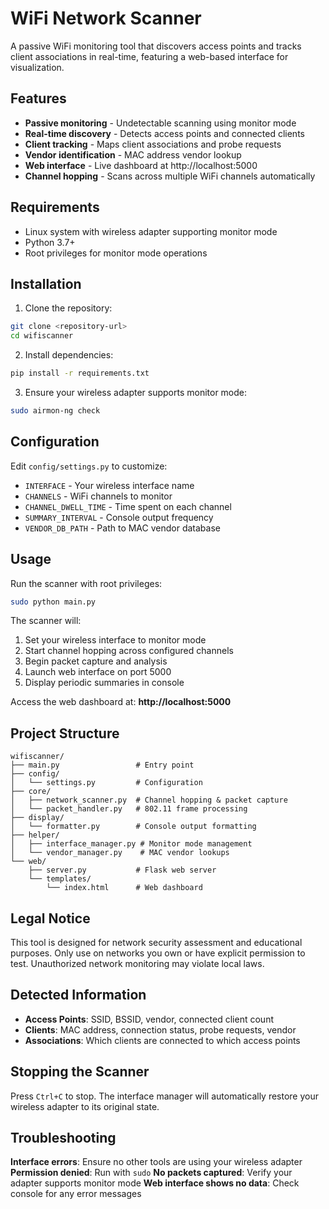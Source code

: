 # WiFi Network Scanner

A passive WiFi monitoring tool that discovers access points and tracks client associations in real-time, featuring a web-based interface for visualization.

## Features

- **Passive monitoring** - Undetectable scanning using monitor mode
- **Real-time discovery** - Detects access points and connected clients
- **Client tracking** - Maps client associations and probe requests
- **Vendor identification** - MAC address vendor lookup
- **Web interface** - Live dashboard at http://localhost:5000
- **Channel hopping** - Scans across multiple WiFi channels automatically

## Requirements

- Linux system with wireless adapter supporting monitor mode
- Python 3.7+
- Root privileges for monitor mode operations

## Installation

1. Clone the repository:
```bash
git clone <repository-url>
cd wifiscanner
```

2. Install dependencies:
```bash
pip install -r requirements.txt
```

3. Ensure your wireless adapter supports monitor mode:
```bash
sudo airmon-ng check
```

## Configuration

Edit `config/settings.py` to customize:
- `INTERFACE` - Your wireless interface name
- `CHANNELS` - WiFi channels to monitor 
- `CHANNEL_DWELL_TIME` - Time spent on each channel
- `SUMMARY_INTERVAL` - Console output frequency
- `VENDOR_DB_PATH` - Path to MAC vendor database

## Usage

Run the scanner with root privileges:
```bash
sudo python main.py
```

The scanner will:
1. Set your wireless interface to monitor mode
2. Start channel hopping across configured channels
3. Begin packet capture and analysis
4. Launch web interface on port 5000
5. Display periodic summaries in console

Access the web dashboard at: **http://localhost:5000**

## Project Structure

```
wifiscanner/
├── main.py                 # Entry point
├── config/
│   └── settings.py         # Configuration
├── core/
│   ├── network_scanner.py  # Channel hopping & packet capture
│   └── packet_handler.py   # 802.11 frame processing
├── display/
│   └── formatter.py        # Console output formatting
├── helper/
│   ├── interface_manager.py # Monitor mode management
│   └── vendor_manager.py    # MAC vendor lookups
└── web/
    ├── server.py           # Flask web server
    └── templates/
        └── index.html      # Web dashboard
```

## Legal Notice

This tool is designed for network security assessment and educational purposes. Only use on networks you own or have explicit permission to test. Unauthorized network monitoring may violate local laws.

## Detected Information

- **Access Points**: SSID, BSSID, vendor, connected client count
- **Clients**: MAC address, connection status, probe requests, vendor
- **Associations**: Which clients are connected to which access points

## Stopping the Scanner

Press `Ctrl+C` to stop. The interface manager will automatically restore your wireless adapter to its original state.

## Troubleshooting

**Interface errors**: Ensure no other tools are using your wireless adapter
**Permission denied**: Run with `sudo`
**No packets captured**: Verify your adapter supports monitor mode
**Web interface shows no data**: Check console for any error messages
